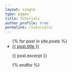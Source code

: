 ```yaml
---
layout: single
type: pages
title: Tutorials
author_profile: true
permalink: /tutorials/
---
```


<ul>
  {% for post in site.posts %}
    <li>
      <a href="{{site.baseurl}}{{ post.url }}">{{ post.title }}<p/></a>
      {{ post.excerpt }}
    </li>
  {% endfor %}
</ul>
